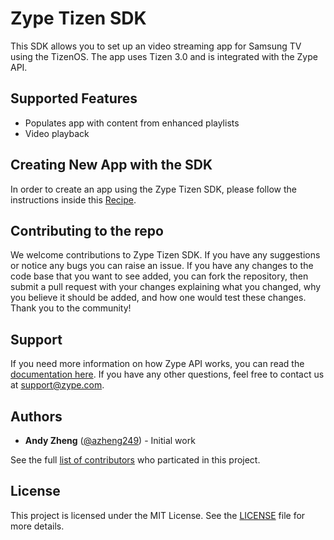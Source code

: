 # Zype Tizen SDK

This SDK allows you to set up an video streaming app for Samsung TV using the TizenOS. The app uses Tizen 3.0 and is integrated with the Zype API.

## Supported Features

- Populates app with content from enhanced playlists
- Video playback

## Creating New App with the SDK

In order to create an app using the Zype Tizen SDK, please follow the instructions inside this [Recipe](RECIPE.md).

## Contributing to the repo

We welcome contributions to Zype Tizen SDK. If you have any suggestions or notice any bugs you can raise an issue. If you have any changes to the code base that you want to see added, you can fork the repository, then submit a pull request with your changes explaining what you changed, why you believe it should be added, and how one would test these changes. Thank you to the community!

## Support

If you need more information on how Zype API works, you can read the [documentation here](http://dev.zype.com/api_docs/intro/). If you have any other questions, feel free to contact us at [support@zype.com](mailto:support@zype.com).

## Authors

- __Andy Zheng__ ([@azheng249](https://github.com/azheng249)) - Initial work

See the full [list of contributors](https://github.com/zype/zype-tizen/graphs/contributors) who particated in this project.

## License

This project is licensed under the MIT License. See the [LICENSE](LICENSE) file for more details.